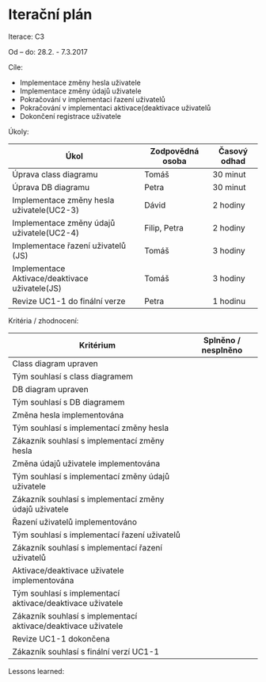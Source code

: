 <h1>Iterační plán</h1>
Iterace:  C3

Od – do:
28.2. - 7.3.2017

Cíle:
- Implementace změny hesla uživatele
- Implementace změny údajů uživatele
- Pokračování v implementaci řazení uživatelů
- Pokračování v implementaci aktivace(deaktivace uživatelů
- Dokončení registrace uživatele

Úkoly:

|Úkol|	Zodpovědná osoba|	Časový odhad|
|---|---|---|
|Úprava class diagramu|Tomáš|30 minut|
|Úprava DB diagramu|Petra|30 minut|
|Implementace změny hesla uživatele(UC2-3)|Dávid|2 hodiny|
|Implementace změny údajů uživatele(UC2-4)|Filip, Petra|2 hodiny|
|Implementace řazení uživatelů (JS)|Tomáš|3 hodiny|
|Implementace Aktivace/deaktivace uživatele(JS)|Tomáš|3 hodiny|
|Revize UC1-1 do finální verze|Petra|1 hodinu|

Kritéria / zhodnocení:

|Kritérium	|Splněno / nesplněno|
|---|---|
|Class diagram upraven||
|Tým souhlasí s class diagramem||
|DB diagram upraven||
|Tým souhlasí s DB diagramem||
|Změna hesla implementována||
|Tým souhlasí s implementací změny hesla||
|Zákazník souhlasí s implementací změny hesla||
|Změna údajů uživatele implementována||
|Tým souhlasí s implementací změny údajů uživatele||
|Zákazník souhlasí s implementací změny údajů uživatele||
|Řazení uživatelů implementováno||
|Tým souhlasí s implementací řazení uživatelů||
|Zákazník souhlasí s implementací řazení uživatelů||
|Aktivace/deaktivace uživatele implementována||
|Tým souhlasí s implementací aktivace/deaktivace uživatele||
|Zákazník souhlasí s implementací aktivace/deaktivace uživatele||
|Revize UC1-1 dokončena||
|Zákazník souhlasí s finální verzí UC1-1||

Lessons learned:
